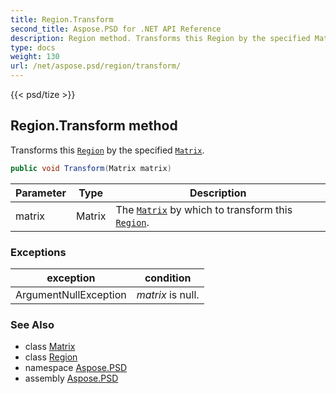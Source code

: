 ```yaml
---
title: Region.Transform
second_title: Aspose.PSD for .NET API Reference
description: Region method. Transforms this Region by the specified Matrix
type: docs
weight: 130
url: /net/aspose.psd/region/transform/
---
```

{{< psd/tize >}}
## Region.Transform method

Transforms this [`Region`](../) by the specified [`Matrix`](../../matrix/).

```csharp
public void Transform(Matrix matrix)
```

| Parameter | Type | Description |
| --- | --- | --- |
| matrix | Matrix | The [`Matrix`](../../matrix/) by which to transform this [`Region`](../). |

### Exceptions

| exception | condition |
| --- | --- |
| ArgumentNullException | *matrix* is null. |

### See Also

* class [Matrix](../../matrix/)
* class [Region](../)
* namespace [Aspose.PSD](../../region/)
* assembly [Aspose.PSD](../../../)


